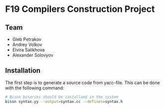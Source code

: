 # F19 Compilers Construction Project

## Team

* Gleb Petrakov
* Andrey Volkov
* Elvira Salikhova
* Alexander Solovyov

## Installation

The first step is to generate a source code from yacc-file.
This can be done with the following command:

```bash
# Bison binaries should be installaed in the system
bison syntax.yy --output=syntax.cc --defines=syntax.h
```
